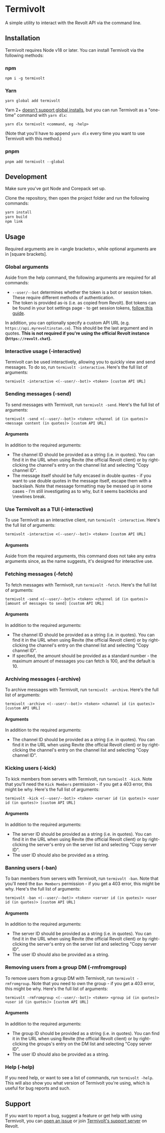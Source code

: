 # Termivolt

A simple utility to interact with the Revolt API via the command line.

## Installation

Termivolt requires Node v18 or later. You can install Termivolt via the following methods:

### npm

`npm i -g termivolt`

### Yarn

`yarn global add termivolt`

Yarn 2+ [doesn't support global installs](https://github.com/yarnpkg/berry/issues/821), but you can run Termivolt as a "one-time" command with `yarn dlx`:

`yarn dlx termivolt <command, eg -help>`

(Note that you'll have to append `yarn dlx` every time you want to use Termivolt with this method.)

### pnpm

`pnpm add termivolt --global`

## Development

Make sure you've got Node and Corepack set up.

Clone the repository, then open the project folder and run the following commands:

```bash
yarn install
yarn build
npm link
```

## Usage

Required arguments are in \<angle brackets>, while optional arguments are in [square brackets].

### Global arguments

Aside from the help command, the following arguments are required for all commands:

- `--user/--bot` determines whether the token is a bot or session token. These require different methods of authentication.
- The token is provided as-is (i.e. as copied from Revolt). Bot tokens can be found in your bot settings page - to get session tokens, [follow this guide](https://infi.sh/post/revolt-tokens).

In addition, you can optionally specify a custom API URL (e.g. `https://api.myrevoltinstan.ce`). This should be the last argument and in quotes. **This is not required if you're using the official Revolt instance (`https://revolt.chat`).**

### Interactive usage (-interactive)

Termivolt can be used interactively, allowing you to quickly view and send messages. To do so, run `termivolt -interactive`. Here's the full list of arguments:

`termivolt -interactive <(--user/--bot)> <token> [custom API URL]`

### Sending messages (-send)

To send messages with Termivolt, run `termivolt -send`. Here's the full list of arguments:

`termivolt -send <(--user/--bot)> <token> <channel id (in quotes)> <message content (in quotes)> [custom API URL]`

#### Arguments

In addition to the required arguments:

- The channel ID should be provided as a string (i.e. in quotes). You can find it in the URL when using Revite (the official Revolt client) or by right-clicking the channel's entry on the channel list and selecting "Copy channel ID".
- The message itself should be fully encased in double quotes - if you want to use double quotes in the message itself, escape them with a backslash. Note that message formatting may be messed up in some cases - I'm still investigating as to why, but it seems backticks and \newlines break.

### Use Termivolt as a TUI (-interactive)

To use Termivolt as an interactive client, run `termivolt -interactive`. Here's the full list of arguments:

`termivolt -interactive <(--user/--bot)> <token> [custom API URL]`

#### Arguments

Aside from the required arguments, this command does not take any extra arguments since, as the name suggests, it's designed for interactive use.

### Fetching messages (-fetch)

To fetch messages with Termivolt, run `termivolt -fetch`. Here's the full list of arguments:

`termivolt -send <(--user/--bot)> <token> <channel id (in quotes)> [amount of messages to send] [custom API URL]`

#### Arguments

In addition to the required arguments:

- The channel ID should be provided as a string (i.e. in quotes). You can find it in the URL when using Revite (the official Revolt client) or by right-clicking the channel's entry on the channel list and selecting "Copy channel ID".
- If specified, the amount should be provided as a standard number - the maximum amount of messages you can fetch is 100, and the default is 10.

### Archiving messages (-archive)

To archive messages with Termivolt, run `termivolt -archive`. Here's the full list of arguments:

`termivolt -archive <(--user/--bot)> <token> <channel id (in quotes)> [custom API URL]`

#### Arguments

In addition to the required arguments:

- The channel ID should be provided as a string (i.e. in quotes). You can find it in the URL when using Revite (the official Revolt client) or by right-clicking the channel's entry on the channel list and selecting "Copy channel ID".

### Kicking users (-kick)

To kick members from servers with Termivolt, run `termivolt -kick`. Note that you'll need the `Kick Members` permission - if you get a 403 error, this might be why. Here's the full list of arguments:

`termivolt -kick <(--user/--bot)> <token> <server id (in quotes)> <user id (in quotes)> [custom API URL]`

#### Arguments

In addition to the required arguments:

- The server ID should be provided as a string (i.e. in quotes). You can find it in the URL when using Revite (the official Revolt client) or by right-clicking the server's entry on the server list and selecting "Copy server ID".
- The user ID should also be provided as a string.

### Banning users (-ban)

To ban members from servers with Termivolt, run `termivolt -ban`. Note that you'll need the `Ban Members` permission - if you get a 403 error, this might be why. Here's the full list of arguments:

`termivolt -ban <(--user/--bot)> <token> <server id (in quotes)> <user id (in quotes)> [custom API URL]`

#### Arguments

In addition to the required arguments:

- The server ID should be provided as a string (i.e. in quotes). You can find it in the URL when using Revite (the official Revolt client) or by right-clicking the server's entry on the server list and selecting "Copy server ID".
- The user ID should also be provided as a string.

### Removing users from a group DM (-rmfromgroup)

To remove users from a group DM with Termivolt, run `termivolt -rmfromgroup`. Note that you need to own the group - if you get a 403 error, this might be why. Here's the full list of arguments:

`termivolt -rmfromgroup <(--user/--bot)> <token> <group id (in quotes)> <user id (in quotes)> [custom API URL]`

#### Arguments

In addition to the required arguments:

- The group ID should be provided as a string (i.e. in quotes). You can find it in the URL when using Revite (the official Revolt client) or by right-clicking the groups's entry on the DM list and selecting "Copy server ID".
- The user ID should also be provided as a string.

### Help (-help)

If you need help, or want to see a list of commands, run `termivolt -help`. This will also show you what version of Termivolt you're using, which is useful for bug reports and such.

## Support

If you want to report a bug, suggest a feature or get help with using Termivolt, you can [open an issue](https://github.com/rexovolt/november/issues/new) or join [Termivolt's support server](https://rvlt.gg/ra9dr2Rd) on Revolt.
